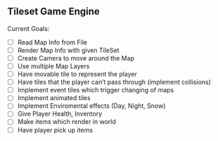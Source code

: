 Tileset Game Engine
----------------------------------------------
Current Goals:
- [ ] Read Map Info from File 
- [ ] Render Map Info with given TileSet 
- [ ] Create Camera to move around the Map 
- [ ] Use multiple Map Layers 
- [ ] Have movable tile to represent the player 
- [ ] Have tiles that the player can’t pass through (implement collisions) 
- [ ] Implement event tiles which trigger changing of maps
- [ ] Implement animated tiles 
- [ ] Implement Enviromental effects (Day, Night, Snow) 
- [ ] Give Player Health, Inventory
- [ ] Make items which render in world
- [ ] Have player pick up items
